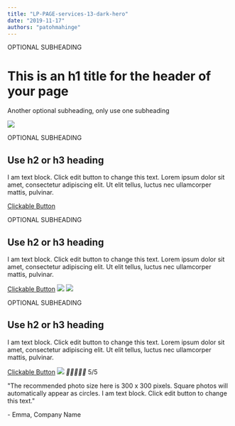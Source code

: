 ```yaml
---
title: "LP-PAGE-services-13-dark-hero"
date: "2019-11-17"
authors: "patohmahinge"
---
```


OPTIONAL SUBHEADING

# This is an h1 title for the header of your page

Another optional subheading, only use one subheading

![](images/placeholder-500x600.jpg)

OPTIONAL SUBHEADING

## Use h2 or h3 heading

I am text block. Click edit button to change this text. Lorem ipsum dolor sit amet, consectetur adipiscing elit. Ut elit tellus, luctus nec ullamcorper mattis, pulvinar.

[Clickable Button](#)

OPTIONAL SUBHEADING

## Use h2 or h3 heading

I am text block. Click edit button to change this text. Lorem ipsum dolor sit amet, consectetur adipiscing elit. Ut elit tellus, luctus nec ullamcorper mattis, pulvinar.

[Clickable Button](#) ![](images/placeholder-500x600.jpg) ![](images/placeholder-500x600.jpg)

OPTIONAL SUBHEADING

## Use h2 or h3 heading

I am text block. Click edit button to change this text. Lorem ipsum dolor sit amet, consectetur adipiscing elit. Ut elit tellus, luctus nec ullamcorper mattis, pulvinar.

[Clickable Button](#) ![](images/placeholder-300x300-150x150.jpg) __________ 5/5

"The recommended photo size here is 300 x 300 pixels. Square photos will automatically appear as circles. I am text block. Click edit button to change this text."

\- Emma, Company Name
